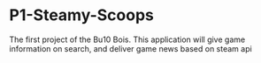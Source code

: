 # P1-Steamy-Scoops
The first project of the Bu10 Bois. This application will give game information on search, and deliver game news based on steam api
